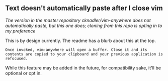 ## Text doesn't automatically paste after I close vim

*The version in the master repository cknadler/vim-anywhere does not automatically paste, but this one does; cloning from this repo is opting in to my preference*

This is by design currently. The readme has a blurb about this at the top.

```
Once invoked, vim-anywhere will open a buffer. Close it and its
contents are copied to your clipboard and your previous application is
refocused.
```

While this feature may be added in the future, for compatibility sake,
it'll be optional or opt in.

